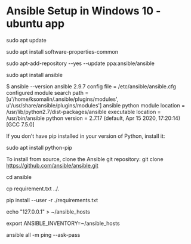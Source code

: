 # Ansible Setup in Windows 10 - ubuntu app

sudo apt update

sudo apt install software-properties-common

sudo apt-add-repository --yes --update ppa:ansible/ansible

sudo apt install ansible

$ ansible --version
ansible 2.9.7
  config file = /etc/ansible/ansible.cfg
  configured module search path = [u'/home/ksomalin/.ansible/plugins/modules', u'/usr/share/ansible/plugins/modules']
  ansible python module location = /usr/lib/python2.7/dist-packages/ansible
  executable location = /usr/bin/ansible
  python version = 2.7.17 (default, Apr 15 2020, 17:20:14) [GCC 7.5.0]


If you don’t have pip installed in your version of Python, install it:

sudo apt install python-pip

To install from source, clone the Ansible git repository:
git clone https://github.com/ansible/ansible.git

cd ansible

cp requirement.txt ../.

pip install --user -r ./requirements.txt

echo "127.0.0.1" > ~/ansible_hosts

export ANSIBLE_INVENTORY=~/ansible_hosts

ansible all -m ping --ask-pass